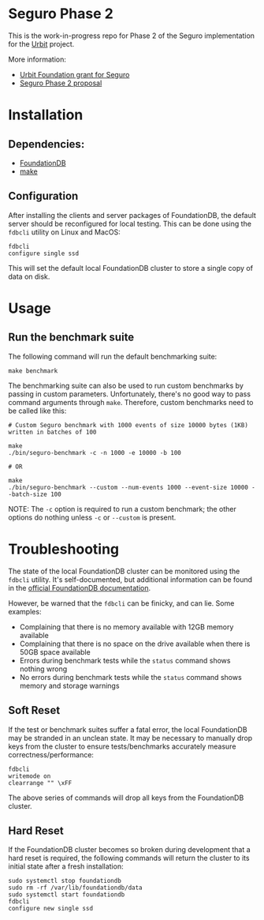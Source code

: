 # Seguro Phase 2

This is the work-in-progress repo for Phase 2 of the Seguro implementation for the [Urbit](https://urbit.org) project.

More information:
- [Urbit Foundation grant for Seguro](https://urbit.org/grants/seguro-prototype)
- [Seguro Phase 2 proposal](https://github.com/wexpertsystems/seguro/blob/34180d5108b4d03f8389242b5c0bd6181f9e3a62/PROPOSAL.md)

# Installation

## Dependencies:

- [FoundationDB](https://github.com/apple/foundationdb/releases)
- [make](https://www.gnu.org/software/make/)

## Configuration

After installing the clients and server packages of FoundationDB, the default server should be reconfigured for local
testing. This can be done using the `fdbcli` utility on Linux and MacOS:
```shell
fdbcli
configure single ssd
```
This will set the default local FoundationDB cluster to store a single copy of data on disk.

# Usage

## Run the benchmark suite

The following command will run the default benchmarking suite:
```
make benchmark
```

The benchmarking suite can also be used to run custom benchmarks by passing in custom parameters. Unfortunately, there's
no good way to pass command arguments through `make`. Therefore, custom benchmarks need to be called like this:
```
# Custom Seguro benchmark with 1000 events of size 10000 bytes (1KB) written in batches of 100

make
./bin/seguro-benchmark -c -n 1000 -e 10000 -b 100

# OR

make
./bin/seguro-benchmark --custom --num-events 1000 --event-size 10000 --batch-size 100
```

NOTE: The `-c` option is required to run a custom benchmark; the other options do nothing unless `-c` or `--custom` is
present.

# Troubleshooting

The state of the local FoundationDB cluster can be monitored using the `fdbcli` utility. It's self-documented, but
additional information can be found in the [official FoundationDB documentation](https://apple.github.io/foundationdb).

However, be warned that the `fdbcli` can be finicky, and can lie. Some examples:
- Complaining that there is no memory available with 12GB memory available
- Complaining that there is no space on the drive available when there is 50GB space available
- Errors during benchmark tests while the `status` command shows nothing wrong
- No errors during benchmark tests while the `status` command shows memory and storage warnings

## Soft Reset

If the test or benchmark suites suffer a fatal error, the local FoundationDB may be stranded in an unclean state. It may
be necessary to manually drop keys from the cluster to ensure tests/benchmarks accurately measure
correctness/performance:
```shell
fdbcli
writemode on
clearrange "" \xFF
```
The above series of commands will drop all keys from the FoundationDB cluster.

## Hard Reset

If the FoundationDB cluster becomes so broken during development that a hard reset is required, the following commands
will return the cluster to its initial state after a fresh installation:
```shell
sudo systemctl stop foundationdb
sudo rm -rf /var/lib/foundationdb/data
sudo systemctl start foundationdb
fdbcli
configure new single ssd
```
